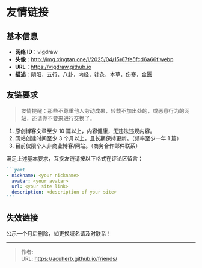 # 友情链接


## 基本信息

- **网络 ID**：vigdraw
- **头像**：http://img.xingtan.one/i/2025/04/15/67fe5fcd6a66f.webp
- **URL**：https://vigdraw.github.io
- **描述**：阴阳，五行，八卦，内经，针灸，本草，伤寒，金匮

## 友链要求

> 友情提醒：那些不尊重他人劳动成果，转载不加出处的，或恶意行为的网站，还请你不要来进行交换了。

1. 原创博客文章至少 10 篇以上，内容健康，无违法违规内容。
2. 网站创建时间至少 3 个月以上，且长期保持更新。（频率至少一年 1 篇）
3. 目前仅限个人非商业博客/网站。（商务合作邮件联系）

满足上述基本要求，互换友链请按以下格式在评论区留言：

````markdown
```yaml
- nickname: <your nickname>
  avatar: <your avatar>
  url: <your site link>
  description: <description of your site>
```
````

## 失效链接

公示一个月后删除，如更换域名请及时联系！

<!-- markdownlint-disable-next-line no-bare-urls -->


---

> 作者: <no value>  
> URL: https://acuherb.github.io/friends/  

